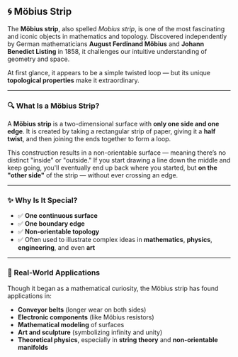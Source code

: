 ## 🌀 Möbius Strip

The **Möbius strip**, also spelled *Mobius strip*, is one of the most fascinating and iconic objects in mathematics and topology. Discovered independently by German mathematicians **August Ferdinand Möbius** and **Johann Benedict Listing** in 1858, it challenges our intuitive understanding of geometry and space.

At first glance, it appears to be a simple twisted loop — but its unique **topological properties** make it extraordinary.

---

### 🔍 What Is a Möbius Strip?

A **Möbius strip** is a two-dimensional surface with **only one side and one edge**. It is created by taking a rectangular strip of paper, giving it a **half twist**, and then joining the ends together to form a loop.

This construction results in a non-orientable surface — meaning there’s no distinct "inside" or "outside." If you start drawing a line down the middle and keep going, you'll eventually end up back where you started, but **on the "other side"** of the strip — without ever crossing an edge.

---

### ✨ Why Is It Special?

* ✅ **One continuous surface**
* ✅ **One boundary edge**
* ✅ **Non-orientable topology**
* ✅ Often used to illustrate complex ideas in **mathematics**, **physics**, **engineering**, and even **art**

---

### 🧠 Real-World Applications

Though it began as a mathematical curiosity, the Möbius strip has found applications in:

* **Conveyor belts** (longer wear on both sides)
* **Electronic components** (like Möbius resistors)
* **Mathematical modeling** of surfaces
* **Art and sculpture** (symbolizing infinity and unity)
* **Theoretical physics**, especially in **string theory** and **non-orientable manifolds**
